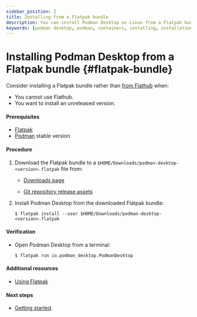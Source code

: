 ```yaml
---
sidebar_position: 2
title: Installing from a Flatpak bundle
description: You can install Podman Desktop on Linux from a Flatpak bundle.
keywords: [podman desktop, podman, containers, installing, installation, linux, flathub, flatpak]
---
```


# Installing Podman Desktop from a Flatpak bundle {#flatpak-bundle}

Consider installing a Flatpak bundle rather than [from Flathub](/docs/installation/linux-install) when:

- You cannot use Flathub.
- You want to install an unreleased version.

#### Prerequisites

- [Flatpak](https://flatpak.org/setup/)
- [Podman](https://podman.io/) stable version

#### Procedure

1. Download the Flatpak bundle to a `$HOME/Downloads/podman-desktop-<version>.flatpak` file from:

   - [Downloads page](/downloads/linux)

   - [Git repository release assets](https://github.com/containers/podman-desktop/releases)

2. Install Podman Desktop from the downloaded Flatpak bundle:

   ```shell-session
   $ flatpak install --user $HOME/Downloads/podman-desktop-<version>.flatpak
   ```

#### Verification

- Open Podman Desktop from a terminal:

  ```shell-session
  $ flatpak run io.podman_desktop.PodmanDesktop
  ```

#### Additional resources

- [Using Flatpak](https://docs.flatpak.org/en/latest/using-flatpak.html)

#### Next steps

- [Getting started](/docs/working-with-containers).
